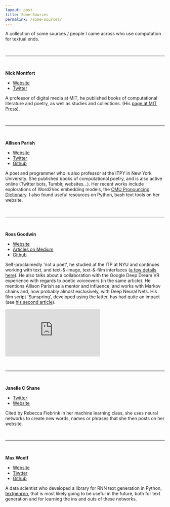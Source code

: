 ```yaml
---
layout: post
title: Some Sources
permalink: /some-sources/
---
```


A collection of some sources / people I came across who use computation for textual ends. 


&nbsp;

---

&nbsp;  

**Nick Montfort**

- [Website](https://nickm.com/)  
- [Twitter](https://twitter.com/nickmofo)  

A professor of digital media at MIT, he published books of computational literature and poetry, as well as studies and collections. (His [page at MIT Press](https://mitpress.mit.edu/contributors/nick-montfort)).

&nbsp;

---

&nbsp;  

**Allison Parish**

- [Website](https://www.decontextualize.com/)  
- [Twitter](https://twitter.com/aparrish)  
- [Github](https://github.com/aparrish?tab=repositories)  

A poet and programmer who is also professor at the ITPY in New York University. She published books of computational poetry, and is also active online (Twitter bots, Tumblr, websites...). Her recent works include explorations of Word2Vec embedding models, the [CMU Pronouncing Dictionary](http://www.speech.cs.cmu.edu/cgi-bin/cmudict). I also found useful resources on Python, bash text tools on her website.

&nbsp;

---

&nbsp;  


**Ross Goodwin**

- [Website](http://rossgoodwin.com/)  
- [Articles on Medium](https://medium.com/@rossgoodwin)  
- [Github](https://github.com/rossgoodwin?tab=repositories)  

Self-proclaimedly 'not a poet', he studied at the ITP at NYU and continues working with text, and text-&-image, text-&-film interfaces ([a few details here](https://medium.com/artists-and-machine-intelligence/adventures-in-narrated-reality-6516ff395ba3)). He also talks about a collaboration with the Google Deep Dream VR experience with regards to poetic voiceovers (in the same article). He mentions Allison Parish as a mentor and influence, and works with Markov chains and, now probably almost exclusively, with Deep Neural Nets. His film script 'Sunspring', developed using the latter, has had quite an impact (see [his second article](https://medium.com/artists-and-machine-intelligence/adventures-in-narrated-reality-part-ii-dc585af054cb)). 

<div class="video-container">
<iframe max-width="100%" height="auto" src="https://www.youtube.com/embed/LY7x2Ihqjmc" frameborder="0" allow="autoplay; encrypted-media" allowfullscreen></iframe>
</div>


&nbsp;

---

&nbsp;  


**Janelle C Shane**

- [Twitter](https://twitter.com/JanelleCShane)
- [Website](https://aiweirdness.com/)

Cited by Rebecca Fiebrink in her machine learning class, she uses neural networks to create new words, names or phrases that she then posts on her website. 

&nbsp;

---

&nbsp;  


**Max Woolf**

- [Website](https://minimaxir.com/)
- [Tiwtter](https://twitter.com/minimaxir)
- [Github](https://github.com/minimaxir)

A data scientist who developed a library for RNN text generation in Python, [textgenrnn](https://github.com/minimaxir/textgenrnn), that is most likely going to be useful in the future, both for text generation and for learning the ins and outs of these networks.


